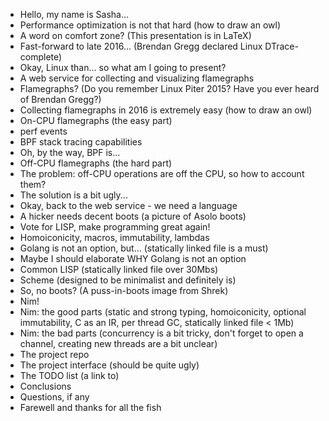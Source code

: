 * Hello, my name is Sasha...
* Performance optimization is not that hard (how to draw an owl)
* A word on comfort zone? (This presentation is in LaTeX)
* Fast-forward to late 2016... (Brendan Gregg declared Linux DTrace-complete)
* Okay, Linux than... so what am I going to present?
* A web service for collecting and visualizing flamegraphs
* Flamegraphs? (Do you remember Linux Piter 2015? Have you ever heard of Brendan Gregg?)
* Collecting flamegraphs in 2016 is extremely easy (how to draw an owl)
* On-CPU flamegraphs (the easy part)
* perf events
* BPF stack tracing capabilities
* Oh, by the way, BPF is...
* Off-CPU flamegraphs (the hard part)
* The problem: off-CPU operations are off the CPU, so how to account them?
* The solution is a bit ugly...
* Okay, back to the web service - we need a language
* A hicker needs decent boots (a picture of Asolo boots)
* Vote for LISP, make programming great again!
* Homoiconicity, macros, immutability, lambdas
* Golang is not an option, but... (statically linked file is a must)
* Maybe I should elaborate WHY Golang is not an option
* Common LISP (statically linked file over 30Mbs)
* Scheme (designed to be minimalist and definitely is)
* So, no boots? (A puss-in-boots image from Shrek)
* Nim!
* Nim: the good parts (static and strong typing, homoiconicity, optional immutability, C as an IR, per thread GC, statically linked file < 1Mb)
* Nim: the bad parts (concurrency is a bit tricky, don't forget to open a channel, creating new threads are a bit unclear)
* The project repo
* The project interface (should be quite ugly)
* The TODO list (a link to)
* Conclusions
* Questions, if any
* Farewell and thanks for all the fish
